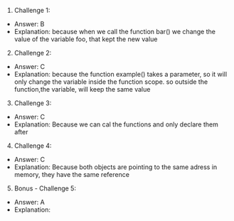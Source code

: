 1. Challenge 1:
  - Answer: B
  - Explanation: because when we call the function bar() we change the value of the variable foo, that kept the new value


2. Challenge 2:
  - Answer: C 
  - Explanation: because the function example() takes a parameter, so it will only change the variable inside the function scope. so outside the function,the variable, will keep the same value


3. Challenge 3:
  - Answer: C
  - Explanation: Because we can cal the functions and only declare them after


4. Challenge 4:
  - Answer: C
  - Explanation: Because both objects are pointing to the same adress in memory, they have the same reference


5. Bonus - Challenge 5:
  - Answer: A
  - Explanation: 
